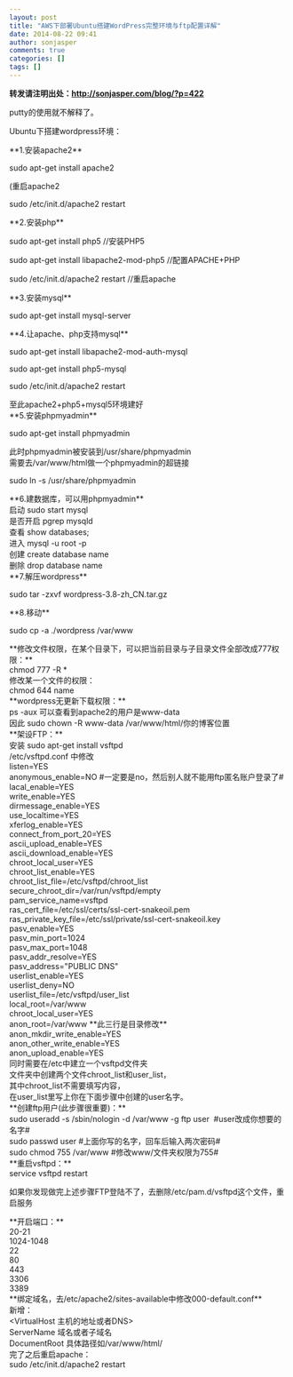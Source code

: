 ```yaml
---
layout: post
title: "AWS下部署Ubuntu搭建WordPress完整环境与ftp配置详解"
date: 2014-08-22 09:41
author: sonjasper
comments: true
categories: []
tags: []
---
```

**转发请注明出处：<a title="http://sonjasper.com/blog/?p=422" href="http://sonjasper.com/blog/?p=422" target="_blank"><span style="color: #666666;">http://sonjasper.com/blog/?p=422</span></a>**

putty的使用就不解释了。

Ubuntu下搭建wordpress环境：
<div>**1.安装apache2**</div>

sudo apt-get install apache2

(重启apache2

sudo /etc/init.d/apache2 restart

<div>**2.安装php**</div>

sudo apt-get install php5 //安装PHP5

sudo apt-get install libapache2-mod-php5 //配置APACHE+PHP

sudo /etc/init.d/apache2 restart //重启apache

<div>**3.安装mysql**</div>

sudo apt-get install mysql-server

<div>**4.让apache、php支持mysql**</div>

sudo apt-get install libapache2-mod-auth-mysql

sudo apt-get install php5-mysql

sudo /etc/init.d/apache2 restart

<div>至此apache2+php5+mysql5环境建好</div>

<div>**5.安装phpmyadmin**</div>

sudo apt-get install phpmyadmin

<div>此时phpmyadmin被安装到/usr/share/phpmyadmin</div>
    
<div>需要去/var/www/html做一个phpmyadmin的超链接</div>

sudo ln -s /usr/share/phpmyadmin

<div>**6.建数据库，可以用phpmyadmin**</div>
    
<div>启动 sudo start mysql</div>

<div>是否开启 pgrep mysqld</div>

<div>查看 show databases;</div>

<div>进入 mysql -u root -p</div>

<div>创建 create database name</div>

<div>删除 drop database name</div>

<div>**7.解压wordpress**</div>

sudo tar -zxvf wordpress-3.8-zh_CN.tar.gz

<div>**8.移动**</div>

sudo cp -a ./wordpress /var/www


<div>**修改文件权限，在某个目录下，可以把当前目录与子目录文件全部改成777权限：**</div>

<div>chmod 777 -R *</div>

<div>修改某一个文件的权限：</div>

<div>chmod 644 name</div>


<div>**wordpress无更新下载权限：**</div>

<div>ps -aux 可以查看到apache2的用户是www-data</div>

<div>因此 sudo chown -R www-data /var/www/html/你的博客位置</div>


<div>**架设FTP：**</div>

<div>安装 sudo apt-get install vsftpd</div>

<div>/etc/vsftpd.conf 中修改</div>

<div>listen=YES</div>

<div>anonymous_enable=NO #一定要是no，然后别人就不能用ftp匿名账户登录了#</div>

<div>lacal_enable=YES</div>

<div>write_enable=YES</div>

<div>dirmessage_enable=YES</div>

<div>use_localtime=YES</div>

<div>xferlog_enable=YES</div>

<div>connect_from_port_20=YES</div>

<div>ascii_upload_enable=YES</div>

<div>ascii_download_enable=YES</div>

<div>chroot_local_user=YES</div>

<div>chroot_list_enable=YES</div>

<div>chroot_list_file=/etc/vsftpd/chroot_list</div>

<div>secure_chroot_dir=/var/run/vsftpd/empty</div>

<div>pam_service_name=vsftpd</div>

<div>ras_cert_file=/etc/ssl/certs/ssl-cert-snakeoil.pem</div>

<div>ras_private_key_file=/etc/ssl/private/ssl-cert-snakeoil.key</div>

<div>pasv_enable=YES</div>

<div>pasv_min_port=1024</div>

<div>pasv_max_port=1048</div>

<div>pasv_addr_resolve=YES</div>

<div>pasv_address="PUBLIC DNS"</div>

<div>userlist_enable=YES</div>

<div>userlist_deny=NO</div>

<div>userlist_file=/etc/vsftpd/user_list</div>


<div>local_root=/var/www</div>

<div>chroot_local_user=YES</div>

<div>anon_root=/var/www **此三行是目录修改**</div>


<div>anon_mkdir_write_enable=YES</div>

<div>anon_other_write_enable=YES</div>

<div>anon_upload_enable=YES</div>

<div>同时需要在/etc中建立一个vsftpd文件夹</div>

<div>文件夹中创建两个文件chroot_list和user_list，</div>

<div>其中chroot_list不需要填写内容，</div>

<div>在user_list里写上你在下面步骤中创建的user名字。</div>


<div>**创建ftp用户(此步骤很重要)：**</div>

<div>sudo useradd -s /sbin/nologin -d /var/www -g ftp user  #user改成你想要的名字#</div>

<div>sudo passwd user #上面你写的名字，回车后输入两次密码#</div>

<div>sudo chmod 755 /var/www #修改www/文件夹权限为755#</div>

<div></div>

<div></div>

<div>**重启vsftpd：**</div>

<div>service vsftpd restart</div>

如果你发现做完上述步骤FTP登陆不了，去删除/etc/pam.d/vsftpd这个文件，重启服务

<div></div>

<div>**开启端口：**</div>

<div>20-21</div>

<div>1024-1048</div>

<div>22</div>

<div>80</div>

<div>443</div>

<div>3306</div>

<div>3389</div>


<div>**绑定域名，去/etc/apache2/sites-available中修改000-default.conf**</div>

<div>新增：</div>

<div>&lt;VirtualHost 主机的地址或者DNS&gt;</div>

<div>ServerName 域名或者子域名</div>

<div>DocumentRoot 具体路径如/var/www/html/</div>

<div>完了之后重启apache：</div>

<div>sudo /etc/init.d/apache2 restart</div>
